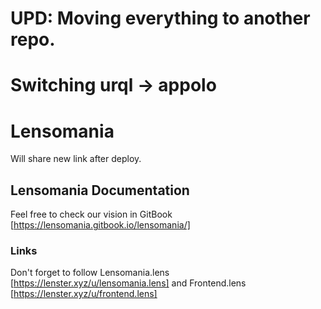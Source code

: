 # UPD: Moving everything to another repo.
# Switching urql -> appolo 

# Lensomania

Will share new link after deploy.

## Lensomania Documentation

Feel free to check our vision in GitBook [https://lensomania.gitbook.io/lensomania/]

### Links

Don't forget to follow Lensomania.lens [https://lenster.xyz/u/lensomania.lens] and Frontend.lens [https://lenster.xyz/u/frontend.lens]